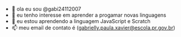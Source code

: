 - 👋 ola eu sou @gabi24112007
- 👀 eu tenho interesse em aprender a progamar novas linguagens
- 🌱 eu estou aprendendo a linguagem JavaScript e Scratch 
- 📫 meu email de contato é (gabrielly.paula.xavier@escola.pr.gov.br)
